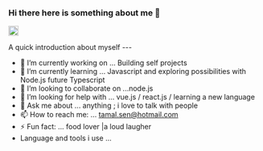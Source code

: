### Hi there here is something about me 👋
<a href="https://www.linkedin.com/in/knowmetamal/" target="_blank"><img height="20" width="20" src="https://cdn.jsdelivr.net/npm/simple-icons@v3/icons/linkedin.svg" /></a> 




A quick introduction about myself ---

- 🔭 I’m currently working on ... Building self projects 
- 🌱 I’m currently learning ... Javascript and exploring possibilities with Node.js future Typescript
- 👯 I’m looking to collaborate on ...node.js
- 🤔 I’m looking for help with ... vue.js / react.js / learning a new language 
- 💬 Ask me about ... anything ; i love to talk with people
- 📫 How to reach me: ... tamal.sen@hotmail.com 
- ⚡ Fun fact: ... food lover |a loud laugher 
- Language and tools i use ... 
